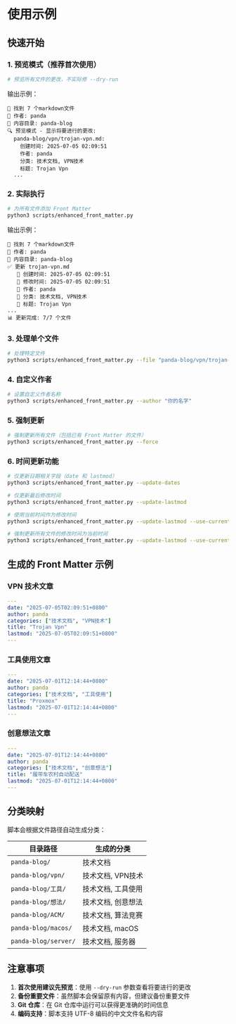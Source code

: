 # 使用示例

## 快速开始

### 1. 预览模式（推荐首次使用）

```bash
# 预览所有文件的更改，不实际修 --dry-run
```

输出示例：
```
📁 找到 7 个markdown文件
👤 作者: panda
📂 内容目录: panda-blog
🔍 预览模式 - 显示将要进行的更改:
  panda-blog/vpn/trojan-vpn.md:
    创建时间: 2025-07-05 02:09:51
    作者: panda
    分类: 技术文档, VPN技术
    标题: Trojan Vpn
  ...
```

### 2. 实际执行

```bash
# 为所有文件添加 Front Matter
python3 scripts/enhanced_front_matter.py
```

输出示例：
```
📁 找到 7 个markdown文件
👤 作者: panda
📂 内容目录: panda-blog
✅ 更新 trojan-vpn.md
   📅 创建时间: 2025-07-05 02:09:51
   🔄 修改时间: 2025-07-05 02:09:51
   👤 作者: panda
   📂 分类: 技术文档, VPN技术
   📝 标题: Trojan Vpn
...
📊 更新完成: 7/7 个文件
```

### 3. 处理单个文件

```bash
# 处理特定文件
python3 scripts/enhanced_front_matter.py --file "panda-blog/vpn/trojan-vpn.md"
```

### 4. 自定义作者

```bash
# 设置自定义作者名称
python3 scripts/enhanced_front_matter.py --author "你的名字"
```

### 5. 强制更新

```bash
# 强制更新所有文件（包括已有 Front Matter 的文件）
python3 scripts/enhanced_front_matter.py --force
```

### 6. 时间更新功能

```bash
# 仅更新日期相关字段（date 和 lastmod）
python3 scripts/enhanced_front_matter.py --update-dates

# 仅更新最后修改时间
python3 scripts/enhanced_front_matter.py --update-lastmod

# 使用当前时间作为修改时间
python3 scripts/enhanced_front_matter.py --update-lastmod --use-current-time

# 强制更新所有文件的修改时间为当前时间
python3 scripts/enhanced_front_matter.py --update-lastmod --use-current-time --force
```

## 生成的 Front Matter 示例

### VPN 技术文章
```yaml
---
date: "2025-07-05T02:09:51+0800"
author: panda
categories: ["技术文档", "VPN技术"]
title: "Trojan Vpn"
lastmod: "2025-07-05T02:09:51+0800"
---
```

### 工具使用文章
```yaml
---
date: "2025-07-01T12:14:44+0800"
author: panda
categories: ["技术文档", "工具使用"]
title: "Proxmox"
lastmod: "2025-07-01T12:14:44+0800"
---
```

### 创意想法文章
```yaml
---
date: "2025-07-01T12:14:44+0800"
author: panda
categories: ["技术文档", "创意想法"]
title: "履带车农村自动配送"
lastmod: "2025-07-01T12:14:44+0800"
---
```

## 分类映射

脚本会根据文件路径自动生成分类：

| 目录路径 | 生成的分类 |
|---------|-----------|
| `panda-blog/` | 技术文档 |
| `panda-blog/vpn/` | 技术文档, VPN技术 |
| `panda-blog/工具/` | 技术文档, 工具使用 |
| `panda-blog/想法/` | 技术文档, 创意想法 |
| `panda-blog/ACM/` | 技术文档, 算法竞赛 |
| `panda-blog/macos/` | 技术文档, macOS |
| `panda-blog/server/` | 技术文档, 服务器 |

## 注意事项

1. **首次使用建议先预览**：使用 `--dry-run` 参数查看将要进行的更改
2. **备份重要文件**：虽然脚本会保留原有内容，但建议备份重要文件
3. **Git 仓库**：在 Git 仓库中运行可以获得更准确的时间信息
4. **编码支持**：脚本支持 UTF-8 编码的中文文件名和内容 